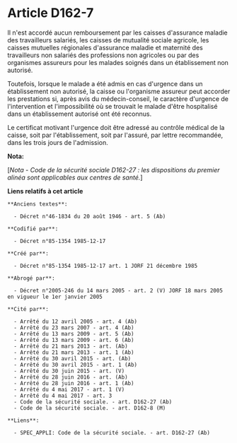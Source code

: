 # Article D162-7

Il n'est accordé aucun remboursement par les caisses d'assurance maladie des travailleurs salariés, les caisses de mutualité
sociale agricole, les caisses mutuelles régionales d'assurance maladie et maternité des travailleurs non salariés des
professions non agricoles ou par des organismes assureurs pour les malades soignés dans un établissement non autorisé. 

Toutefois, lorsque le malade a été admis en cas d'urgence dans un établissement non autorisé, la caisse ou l'organisme
assureur peut accorder les prestations si, après avis du médecin-conseil, le caractère d'urgence de l'intervention et
l'impossibilité où se trouvait le malade d'être hospitalisé dans un établissement autorisé ont été reconnus. 

Le certificat motivant l'urgence doit être adressé au contrôle médical de la caisse, soit par l'établissement, soit par
l'assuré, par lettre recommandée, dans les trois jours de l'admission.

**Nota:**

[*Nota - Code de la sécurité sociale D162-27 : les dispositions du premier alinéa sont applicables aux centres de santé.*]

**Liens relatifs à cet article**

	**Anciens textes**:

	  - Décret n°46-1834 du 20 août 1946 - art. 5 (Ab)

	**Codifié par**:

	  - Décret n°85-1354 1985-12-17

	**Créé par**:

	  - Décret n°85-1354 1985-12-17 art. 1 JORF 21 décembre 1985

	**Abrogé par**:

	  - Décret n°2005-246 du 14 mars 2005 - art. 2 (V) JORF 18 mars 2005 en vigueur le 1er janvier 2005

	**Cité par**:

	  - Arrêté du 12 avril 2005 - art. 4 (Ab)
	  - Arrêté du 23 mars 2007 - art. 4 (Ab)
	  - Arrêté du 13 mars 2009 - art. 5 (Ab)
	  - Arrêté du 13 mars 2009 - art. 6 (Ab)
	  - Arrêté du 21 mars 2013 - art. (Ab)
	  - Arrêté du 21 mars 2013 - art. 1 (Ab)
	  - Arrêté du 30 avril 2015 - art. (Ab)
	  - Arrêté du 30 avril 2015 - art. 1 (Ab)
	  - Arrêté du 30 juin 2015 - art. (V)
	  - Arrêté du 28 juin 2016 - art. (Ab)
	  - Arrêté du 28 juin 2016 - art. 1 (Ab)
	  - Arrêté du 4 mai 2017 - art. 1 (V)
	  - Arrêté du 4 mai 2017 - art. 3
	  - Code de la sécurité sociale. - art. D162-27 (Ab)
	  - Code de la sécurité sociale. - art. D162-8 (M)

	**Liens**:

	  - SPEC_APPLI: Code de la sécurité sociale. - art. D162-27 (Ab)
